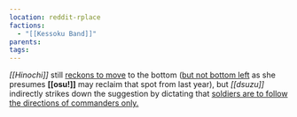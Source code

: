 ```yaml
---
location: reddit-rplace
factions:
  - "[[Kessoku Band]]"
parents: 
tags: 
---
```

*[[Hinochi]]* still [reckons to move](https://discord.com/channels/1093664259273130084/1131230952119615600/1131577363981942834) to the bottom ([but not bottom left](https://discord.com/channels/1093664259273130084/1131230952119615600/1131577409951514755) as she presumes **[[osu!]]** may reclaim that spot from last year), but *[[dsuzu]]* indirectly strikes down the suggestion by dictating that [soldiers are to follow the directions of commanders only.](https://discord.com/channels/1093664259273130084/1131230952119615600/1131577385758756886)
